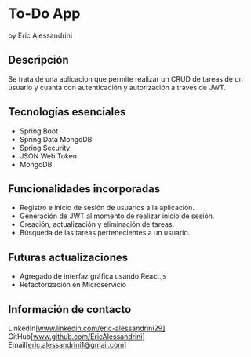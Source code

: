 # To-Do App
by Eric Alessandrini

## Descripción
Se trata de una aplicacion que permite realizar un CRUD de tareas de un usuario y cuanta con autenticación y autorización a traves de JWT.

## Tecnologías esenciales
- Spring Boot
- Spring Data MongoDB
- Spring Security
- JSON Web Token
- MongoDB

## Funcionalidades incorporadas
- Registro e inicio de sesión de usuarios a la aplicación.
- Generación de JWT al momento de realizar inicio de sesión.
- Creación, actualización y eliminación de tareas.
- Búsqueda de las tareas pertenecientes a un usuario.

## Futuras actualizaciones
- Agregado de interfaz gráfica usando React.js
- Refactorización en Microservicio

## Información de contacto
LinkedIn[www.linkedin.com/eric-alessandrini29]
GitHub[www.github.com/EricAlessandrini]
Email[eric.alessandrini1@gmail.com]

##
